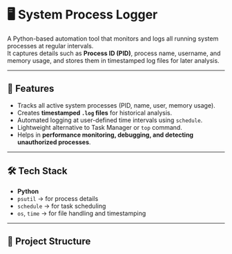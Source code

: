 
# 🖥️ System Process Logger

A Python-based automation tool that monitors and logs all running system processes at regular intervals.  
It captures details such as **Process ID (PID)**, process name, username, and memory usage, and stores them in timestamped log files for later analysis.  

---

## 🚀 Features
- Tracks all active system processes (PID, name, user, memory usage).  
- Creates **timestamped `.log` files** for historical analysis.  
- Automated logging at user-defined time intervals using `schedule`.  
- Lightweight alternative to Task Manager or `top` command.  
- Helps in **performance monitoring, debugging, and detecting unauthorized processes**.  

---

## 🛠️ Tech Stack
- **Python**  
- `psutil` → for process details  
- `schedule` → for task scheduling  
- `os`, `time` → for file handling and timestamping  

---

## 📂 Project Structure
